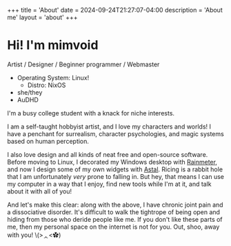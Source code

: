 +++
title = 'About'
date = 2024-09-24T21:27:07-04:00
description = 'About me'
layout = 'about'
+++

# Hi! I'm mimvoid

Artist
<span class="primary">/</span>
Designer
<span class="primary">/</span>
Beginner programmer
<span class="primary">/</span>
Webmaster

- <span class="secondary">Operating System</span>: Linux!
    - <span class="secondary">Distro</span>: NixOS
- she/they
- AuDHD

I'm a busy college student with a knack for niche interests.

I am a self-taught hobbyist artist, and I love my characters and worlds! I have a penchant for surrealism, character psychologies, and magic systems based on human perception.

I also love design and all kinds of neat free and open-source software. Before moving to Linux, I decorated my Windows desktop with [Rainmeter][1], and now I design some of my own widgets with [Astal][2]. Ricing is a rabbit hole that I am unfortunately *very* prone to falling in. But hey, that means I can use my computer in a way that I enjoy, find new tools while I'm at it, and talk about it with all of you!

And let's make this clear: along with the above, I have chronic joint pain and a dissociative disorder. It's difficult to walk the tightrope of being open and hiding from those who deride people like me. If you don't like these parts of me, then my personal space on the internet is not for you. Out, shoo, away with you!
<span class="secondary">\\(>ᆺ<✿)</span>

[1]: https://www.rainmeter.net
[2]: https://aylur.github.io/astal
